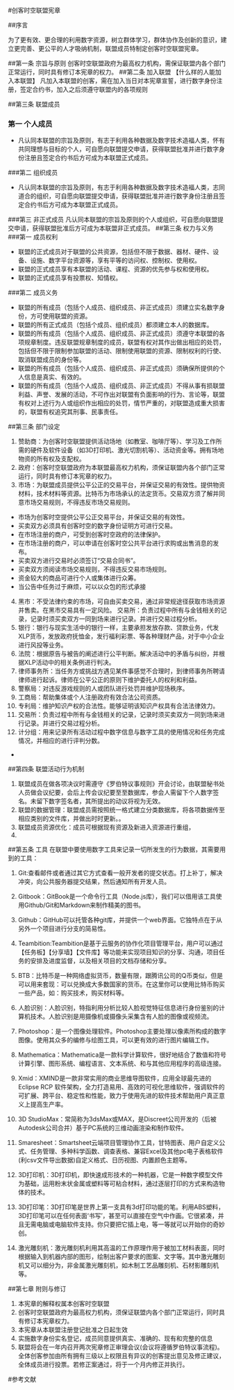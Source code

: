 #创客时空联盟宪章

##序言

为了更有效、更合理的利用数字资源，树立群体学习，群体协作及创新的意识，建立更完善、更公平的人才吸纳机制，联盟成员特制定创客时空联盟宪章。

##第一条 宗旨与原则
创客时空联盟政府为最高权力机构，需保证联盟内各个部门正常运行，同时具有修订本宪章的权力。
##第二条 加入联盟
【什么样的人能加入本联盟】
凡加入本联盟的创客，需在加入当日对本宪章宣誓，进行数字身份注册，签定合约书，加入之后须遵守联盟内的各项规则

##第三条 联盟成员

### 第一  个人成员
  - 凡认同本联盟的宗旨及原则，有志于利用各种数据及数字技术造福人类，怀有共同理想与目标的个人，可自愿向联盟提交申请，获得联盟批准并进行数字身份注册且签定合约书后方可成为本联盟正式成员。

###第二 组织成员
  - 凡认同本联盟的宗旨及原则，有志于利用各种数据及数字技术造福人类，志同道合的组织，可自愿向联盟提交申请，获得联盟批准并进行数字身份注册且签定合约书后方可成为本联盟正式成员。

###第三 非正式成员
凡认同本联盟的宗旨及原则的个人或组织，可自愿向联盟提交申请，获得联盟批准后方可成为本联盟非正式成员。
##第三条 权力与义务
###第一 成员权利
   - 联盟的正式成员对于联盟的公共资源，包括但不限于数据、器材、硬件、设备、设施、数字平台资源等，享有平等的访问权、控制权、使用权。
   - 联盟的正式成员享有本联盟的活动、课程、资源的优先参与权和使用权。
   - 联盟的正式成员享有投票权、知情权。

###第二 成员义务
   - 联盟的所有成员（包括个人成员、组织成员、非正式成员）须建立实名数字身份，方可使用联盟的资源。
   - 联盟的所有正式成员（包括个成员、组织成员）都须建立本人的数据库。
   - 联盟的所有成员（包括个人成员、组织成员、非正式成员）须遵守本联盟的各项规章制度。违反联盟规章制度的成员，联盟有权对其作出做出相应的处罚，包括但不限于限制参加联盟的活动、限制使用联盟的资源、限制权利的行使、取消联盟成员的身份等。
   - 联盟的所有成员（包括个人成员、组织成员、非正式成员）须确保所提供的个人信息是真实、有效的。
   - 联盟的所有成员（包括个人成员、组织成员、非正式成员）不得从事有损联盟利益、声誉、发展的活动，不可作出对联盟有负面影响的行为、言论等，联盟有权对上述行为人或组织作出相应的处罚，情节严重的，对联盟造成重大损害的，联盟有权追究其刑事、民事责任。

##第三条 部门设定
1. 赞助商：为创客时空联盟提供活动场地（如教室、咖啡厅等）、学习及工作所需的硬件及软件设备（如3D打印机、激光切割机等）、活动资金等。拥有场地物资的所有权及支配权。
2. 政府：创客时空联盟政府为本联盟最高权力机构，须保证联盟内各个部门正常运行，同时具有修订本宪章的权力。
3. 市场：为联盟成员提供公平公正的交易平台，并保证交易的有效性。提供物资材料，技术材料等资源。比特币为市场承认的法定货币。交易双方须了解并同意市场交易规则，不得违反市场交易规则。
 - 市场为创客时空提供公平公正交易平台，并保证交易的有效性。
 - 买卖双方必须具有创客时空的数字身份证明方可进行交易。
 - 在市场注册的商户，可受到创客时空政府的法律保护。
 - 在市场注册的商户，可以申请在创客时空公共平台进行求购或出售消息的发布。
 - 买卖双方进行交易时必须签订“交易合同书”。
 - 买卖双方须阅读市场交易规则，不得违反交易市场规则。
 - 资金较大的商品可进行个人或集体进行众筹。
 - 当公告中任务过于麻烦，可以以众包的形式承接
4. 黑市：不受法律约束的市场，可自由买卖交易，通过非常规途径获取市场资源并售卖。在黑市交易具有一定风险。
交易所：负责过程中所有与金钱相关的记录，记录时须买卖双方一同到场来进行记录。并进行交易过程分析。
5. 银行：银行与现实生活中的银行一样，主要承担发放存款、贷款业务，代发XLP货币，发放政府抚恤金，发行福利彩票、等各种理财产品，对于中小企业进行风投等业务。
6. 法院：根据原告与被告的阐述进行公平判断。解决活动中的矛盾与纠纷，并根据XLP活动中的相关条例进行判决。
7. 律师事务所：当任务方或挑战方遇见某件事感觉不合理时，到律师事务所聘请律师进行起诉。律师在公平公正的原则下维护委托人的权利和利益。
8. 警察局：对违反游戏规则的人或团队进行处罚并维护现场秩序。
9. 工商局：帮助集体或个人注册政府有效合法公司资质。
10. 专利局：维护知识产权的合法性。能够证明该知识产权具有合法法律效力。
11. 交易所：负责过程中所有与金钱相关的记录，记录时须买卖双方一同到场来进行记录。并进行交易过程分析。
12. 计分组：用来记录所有活动过程中数字信息与数字工具的使用情况和任务完成情况，并相应的进行评判分数。
-

##第四条 联盟活动行为机制
1. 联盟成员在做各项决议时需遵守《罗伯特议事规则》开会讨论，由联盟秘书处人员做会议纪要，会后上传会议纪要至至数据库，参会人需留下个人数字签名。未留下数字签名者，其所提出的动议将视为无效。
2. 联盟的数据管理：联盟成员需按照统一格式建立分类数据库，将各项数据传至相应类别的文件库，并做出时时更新。。
3. 联盟成员资源优化：成员可根据现有资源及新进入资源进行重组，
4.

##第五条 工具
在联盟中要使用数字工具来记录一切所发生的行为数据，其需要用到的工具：
 1. Git:查看邮件或者通过其它方式查看一般开发者的提交状态。打上补丁，解决冲突，向公共服务器提交结果，然后通知所有开发人员。

 2. Gitbook：GitBook是一个命令行工具（Node.js库），我们可以借用该工具使用Github/Git和Markdown来制作精美的图书。

 3. Github：GitHub可以托管各种git库，并提供一个web界面。它独特点在于从另外一个项目进行分支的简易性。

 4. Teambition:Teambition是基于云服务的协作化项目管理平台，用户可以通过【任务板】【分享墙】【文件库】等功能来实现项目知识的分享、沟通，项目任务的安排及进度监督，以及相关项目的文档存储和分享。

 5. BTB：比特币是一种网络虚拟货币，数量有限，跟腾讯公司的Q币类似，但是可以用来套现：可以兑换成大多数国家的货币。在这里你可以使用比特币购买一些产品，如：购买技术，购买材料等。

 6. 人脸识别：人脸识别，特指利用分析比较人脸视觉特征信息进行身份鉴别的计算机技术。人脸识别是用摄像机或摄像头采集含有人脸的图像或视频流。

 7. Photoshop：是一个图像处理软件。Photoshop主要处理以像素所构成的数字图像。使用其众多的编修与绘图工具，可以更有效的进行图片编辑工作。

 8. Mathematica：Mathematica是一款科学计算软件，很好地结合了数值和符号计算引擎、图形系统、编程语言、文本系统、和与其他应用程序的高级连接。

 9. Xmid：XMIND是一款非常实用的商业思维导图软件，应用全球最先进的Eclipse RCP 软件架构，全力打造易用、高效的可视化思维软件，强调软件的可扩展、跨平台、稳定性和性能，致力于使用先进的软件技术帮助用户真正意义上提高生产率。

 10. 3D StudioMax：常简称为3dsMax或MAX，是Discreet公司开发的（后被Autodesk公司合并）基于PC系统的三维动画渲染和制作软件。

 11. Smaresheet：Smartsheet云端项目管理协作工具，甘特图表、用户自定义公式、任务管理、多种科学函数、调查表格、兼容Excel及其他pc电子表格软件(利csv文件导出数据)自定义格式、日历视图、内置颜色主题等。

 12. 3D打印机：3D打印机，即快速成形技术的一种机器，它是一种数字模型文件为基础，运用粉末状金属或塑料等可粘合材料，通过逐层打印的方式来构造物体的技术。

 13. 3D打印笔：3D打印笔是世界上第一支具有3d打印功能的笔。利用ABS塑料，3D打印笔可以在任何表面‘书写’，甚至可以直接在空气中作画。它很紧凑，并且无需电脑或电脑软件支持。你只要把它插上电，等一等就可以开始你的奇妙创。

 14. 激光雕刻机：激光雕刻机利用其高温的工作原理作用于被加工材料表面，同时根据输入到机器内部的图形，绘制出客户要求的图案、文字等。其中激光雕刻机又可以细分为，非金属激光雕刻机，如木制工艺品雕刻机、石材影雕刻机等。

##第七章 附则与修订
1. 本宪章的解释权属本创客时空联盟
2. 创客时空联盟政府为最高权力机构，须保证联盟内各个部门正常运行，同时具有修订本宪章权力。
2. 本宪章从本联盟注册登记批准之日起生效
3. 实施数字身份实名登记，成员同意提供真实、准确的、现有和完整的信息
4. 联盟将会在一年内召开两次宪章修正审理会议(会议将遵循罗伯特议事流程)。全体创客参加由所有拥有三级以上权限且有异议的创客提出意见及修正建议，全体成员进行投票。若修正案通过，将于一个月内修正并执行。

#参考文献

